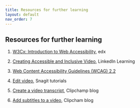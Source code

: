```yaml
---
title: Resources for further learning 
layout: default
nav_order: 7
---
```


## Resources for further learning


1. [W3Cx: Introduction to Web Accessibility](https://www.edx.org/learn/web-accessibility/the-world-wide-web-consortium-w3c-introduction-to-web-accessibility), edx
2. [Creating Accessible and Inclusive Video](https://www.linkedin.com/learning/creating-accessible-and-inclusive-video), LinkedIn Learning
3. [Web Content Accessibility Guidelines (WCAG) 2.2](https://www.w3.org/TR/WCAG22)
   
5. [Edit video](https://www.techsmith.com/learn/tutorials/snagit/editing-video), Snagit tutorials
   
7. [Create a video transcript](https://clipchamp.com/en/blog/how-to-create-a-video-transcript), Clipchamp blog
8. [Add subtitles to a video](https://clipchamp.com/en/blog/add-subtitles-videos-benefits-easy-hacks), Clipcham blog
